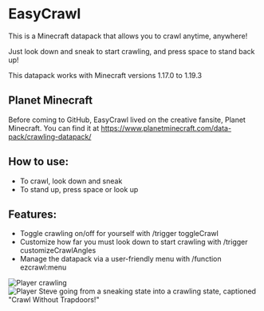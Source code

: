 # EasyCrawl
This is a Minecraft datapack that allows you to crawl anytime, anywhere!

Just look down and sneak to start crawling, and press space to stand back up!

This datapack works with Minecraft versions 1.17.0 to 1.19.3

## Planet Minecraft
Before coming to GitHub, EasyCrawl lived on the creative fansite, Planet Minecraft. You can find it at https://www.planetminecraft.com/data-pack/crawling-datapack/

## How to use:
- To crawl, look down and sneak
- To stand up, press space or look up

## Features:
- Toggle crawling on/off for yourself with /trigger toggleCrawl
- Customize how far you must look down to start crawling with /trigger customizeCrawlAngles
- Manage the datapack via a user-friendly menu with /function ezcrawl:menu

![Player crawling](https://static.planetminecraft.com/files/resource_media/screenshot/14710513.png)
![Player Steve going from a sneaking state into a crawling state, captioned "Crawl Without Trapdoors!"](https://static.planetminecraft.com/files/resource_media/screenshot/15899600-easycrawl-thumbnail.png)
